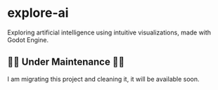 # explore-ai
Exploring artificial intelligence using intuitive visualizations, made with Godot Engine.


## 🚧🚧 Under Maintenance 🚧🚧
I am migrating this project and cleaning it, it will be available soon.
